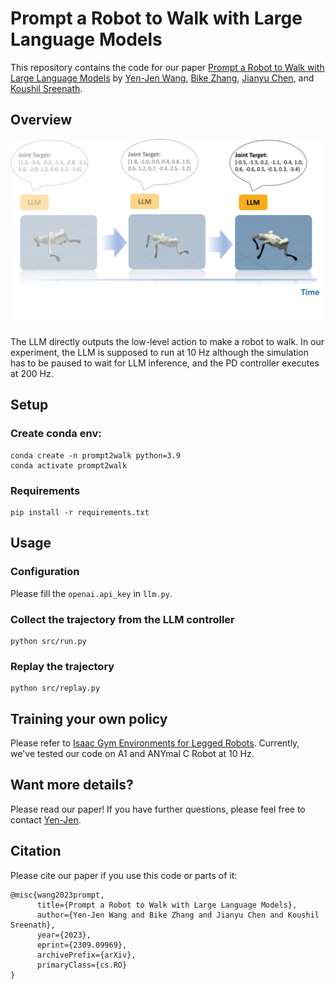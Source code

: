 # Prompt a Robot to Walk with Large Language Models

This repository contains the code for our paper [Prompt a Robot to Walk with Large Language Models](https://arxiv.org/abs/2309.09969) by [Yen-Jen Wang](https://wangyenjen.github.io/), [Bike Zhang](https://bikezhang106.github.io/), [Jianyu Chen](http://people.iiis.tsinghua.edu.cn/~jychen/), and [Koushil Sreenath](https://hybrid-robotics.berkeley.edu/koushil/).

## Overview
<img src="figs/demo.png" alt="demo" width="600" />

The LLM directly outputs the low-level action to make a robot to walk. In our experiment, the LLM is supposed to run at 10 Hz although the simulation has to be paused to wait for LLM inference, and the PD controller executes at 200 Hz.

## Setup

### Create conda env:

```shell
conda create -n prompt2walk python=3.9
conda activate prompt2walk
```

### Requirements

```shell
pip install -r requirements.txt
```

## Usage

### Configuration

Please fill the `openai.api_key` in `llm.py`.

### Collect the trajectory from the LLM controller

```shell
python src/run.py
```

### Replay the trajectory

```shell
python src/replay.py
```

## Training your own policy

Please refer to [Isaac Gym Environments for Legged Robots](https://github.com/leggedrobotics/legged_gym). Currently, we've tested our code on A1 and ANYmal C Robot at 10 Hz.

## Want more details?
Please read our paper! If you have further questions, please feel free to contact [Yen-Jen](https://wangyenjen.github.io/).

## Citation

Please cite our paper if you use this code or parts of it:
```
@misc{wang2023prompt,
      title={Prompt a Robot to Walk with Large Language Models}, 
      author={Yen-Jen Wang and Bike Zhang and Jianyu Chen and Koushil Sreenath},
      year={2023},
      eprint={2309.09969},
      archivePrefix={arXiv},
      primaryClass={cs.RO}
}
```
